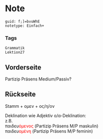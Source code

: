 # Note
```
guid: f;]=bvuWhE
notetype: Einfach+
```

### Tags
```
Grammatik
Lektion27
```

## Vorderseite
Partizip Präsens Medium/Passiv? 

## Rückseite
Stamm + ομεν + ος/η/ον<div>
</div><div>Deklination wie Adjektiv ο/α-Deklination:</div><div>z.B. </div><div>
</div><div>παιδευ<font color="#ff0000">όμενος </font>(Partizip Präsens M/P maskulin)</div><div>
</div><div>παιδευ<font color="#ff0000">ομένη </font>(Partizip Präsens M/P feminin)</div>
